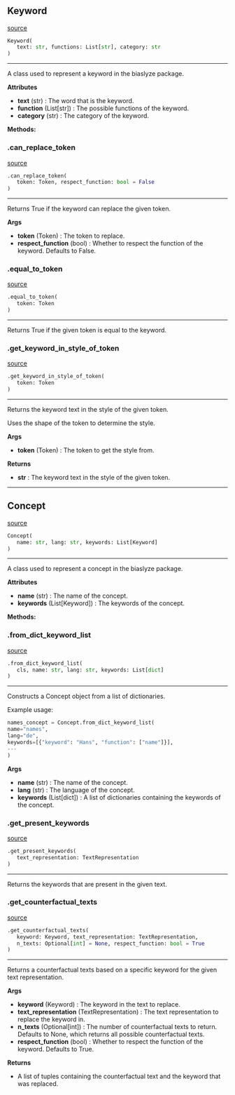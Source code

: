 #


## Keyword
[source](https://github.com/biaslyze-dev/biaslyze/blob/main/biaslyze/concept_class.py/#L13)
```python 
Keyword(
   text: str, functions: List[str], category: str
)
```


---
A class used to represent a keyword in the biaslyze package.


**Attributes**

* **text** (str) : The word that is the keyword.
* **function** (List[str]) : The possible functions of the keyword.
* **category** (str) : The category of the keyword.



**Methods:**


### .can_replace_token
[source](https://github.com/biaslyze-dev/biaslyze/blob/main/biaslyze/concept_class.py/#L35)
```python
.can_replace_token(
   token: Token, respect_function: bool = False
)
```

---
Returns True if the keyword can replace the given token.


**Args**

* **token** (Token) : The token to replace.
* **respect_function** (bool) : Whether to respect the function of the keyword. Defaults to False.


### .equal_to_token
[source](https://github.com/biaslyze-dev/biaslyze/blob/main/biaslyze/concept_class.py/#L47)
```python
.equal_to_token(
   token: Token
)
```

---
Returns True if the given token is equal to the keyword.

### .get_keyword_in_style_of_token
[source](https://github.com/biaslyze-dev/biaslyze/blob/main/biaslyze/concept_class.py/#L53)
```python
.get_keyword_in_style_of_token(
   token: Token
)
```

---
Returns the keyword text in the style of the given token.

Uses the shape of the token to determine the style.


**Args**

* **token** (Token) : The token to get the style from.


**Returns**

* **str**  : The keyword text in the style of the given token.


----


## Concept
[source](https://github.com/biaslyze-dev/biaslyze/blob/main/biaslyze/concept_class.py/#L74)
```python 
Concept(
   name: str, lang: str, keywords: List[Keyword]
)
```


---
A class used to represent a concept in the biaslyze package.


**Attributes**

* **name** (str) : The name of the concept.
* **keywords** (List[Keyword]) : The keywords of the concept.



**Methods:**


### .from_dict_keyword_list
[source](https://github.com/biaslyze-dev/biaslyze/blob/main/biaslyze/concept_class.py/#L90)
```python
.from_dict_keyword_list(
   cls, name: str, lang: str, keywords: List[dict]
)
```

---
Constructs a Concept object from a list of dictionaries.

Example usage:
```python
names_concept = Concept.from_dict_keyword_list(
name="names",
lang="de",
keywords=[{"keyword": "Hans", "function": ["name"]}],
---
)
```


**Args**

* **name** (str) : The name of the concept.
* **lang** (str) : The language of the concept.
* **keywords** (List[dict]) : A list of dictionaries containing the keywords of the concept.


### .get_present_keywords
[source](https://github.com/biaslyze-dev/biaslyze/blob/main/biaslyze/concept_class.py/#L119)
```python
.get_present_keywords(
   text_representation: TextRepresentation
)
```

---
Returns the keywords that are present in the given text.

### .get_counterfactual_texts
[source](https://github.com/biaslyze-dev/biaslyze/blob/main/biaslyze/concept_class.py/#L129)
```python
.get_counterfactual_texts(
   keyword: Keyword, text_representation: TextRepresentation,
   n_texts: Optional[int] = None, respect_function: bool = True
)
```

---
Returns a counterfactual texts based on a specific keyword for the given text representation.


**Args**

* **keyword** (Keyword) : The keyword in the text to replace.
* **text_representation** (TextRepresentation) : The text representation to replace the keyword in.
* **n_texts** (Optional[int]) : The number of counterfactual texts to return. Defaults to None, which returns all possible counterfactual texts.
* **respect_function** (bool) : Whether to respect the function of the keyword. Defaults to True.


**Returns**

* A list of tuples containing the counterfactual text and the keyword that was replaced.

